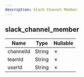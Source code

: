```yaml
---
description: Slack Channel Member
---
```

slack_channel_member
--------------------

| **Name**  | **Type** | **Nullable** |
| --------- | -------- | ------------ |
| channelId | String   | &cross;      |
| teamId    | String   | &cross;      |
| userId    | String   | &cross;      |
